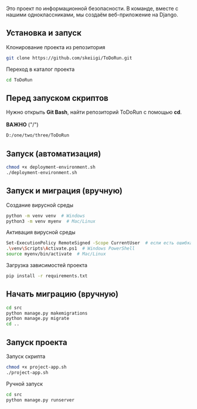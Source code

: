 Это проект по информационной безопасности. В команде, вместе с нашими одноклассниками, мы создаём веб-приложение на Django.

## Установка и запуск

Клонирование проекта из репозитория

```bash
git clone https://github.com/skeiigi/ToDoRun.git
```

Переход в каталог проекта

```bash
cd ToDoRun
```

## Перед запуском скриптов

Нужно открыть **Git Bash**, найти репозиторий ToDoRun с помощью **cd**.
<br><br>**ВАЖНО** ("/")<br>
```bash
D:/one/two/three/ToDoRun
```

## Запуск (автоматизация)

```bash
chmod +x deployment-environment.sh
./deployment-environment.sh
```

## Запуск и миграция (вручную)

Создание вирусной среды

```bash
python -m venv venv  # Windows
python3 -m venv myenv  # Mac/Linux
```

Активация вирусной среды

```bash
Set-ExecutionPolicy RemoteSigned -Scope CurrentUser  # если есть ошибка
.\venv\Scripts\Activate.ps1  # Windows PowerShell
source myenv/bin/activate  # Mac/Linux
```

Загрузка зависимостей проекта

```bash
pip install -r requirements.txt
```

## Начать миграцию (вручную)

```bash
cd src
python manage.py makemigrations
python manage.py migrate
cd ..
```

## Запуск проекта

Запуск скрипта

```bash
chmod +x project-app.sh
./project-app.sh
```

Ручной запуск

```bash
cd src
python manage.py runserver
```
